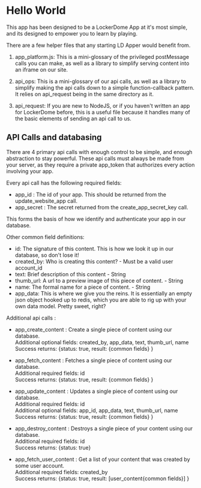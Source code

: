 # Hello World

This app has been designed to be a LockerDome App at it's most simple, and its designed to empower you to learn by playing.

There are a few helper files that any starting LD Apper would benefit from.

1. app_platform.js: This is a mini-glossary of the privileged postMessage calls you can make, as well as a library to simplify serving content into an iframe on our site.

2. api_ops: This is a mini-glossary of our api calls, as well as a library to simplify making the api calls down to a simple function-callback pattern. It relies on api_request being in the same directory as it.

3. api_request: If you are new to NodeJS, or if you haven't written an app for LockerDome before, this is a useful file because it handles many of the basic elements of sending an api call to us.

## API Calls and databasing

There are 4 primary api calls with enough control to be simple, and enough abstraction to stay powerful. These api calls must always be made from your server, as they require a private app_token that authorizes every action involving your app.

Every api call has the following required fields:

 * app_id : The id of your app. This should be returned from the update_website_app call.
 * app_secret : The secret returned from the create_app_secret_key call.
    
This forms the basis of how we identify and authenticate your app in our database.
    
Other common field definitions:     
  * id: The signature of this content. This is how we look it up in our database, so don't lose it!  
  * created_by: Who is creating this content? - Must be a valid user account_id  
  * text: Brief description of this content - String  
  * thumb_url: A url to a preview image of this piece of content. - String  
  * name: The formal name for a piece of content. - String  
  * app_data: This is where we give you the reins. It is essentially an empty json object hooked up to redis, which you are able to rig up with your own data model. Pretty sweet, right?

Additional api calls :   

  * app_create_content : Create a single piece of content using our database.   
    Additional optional fields: created_by, app_data, text, thumb_url, name   
    Success returns: {status: true, result: {common fields} }   
    
  * app_fetch_content : Fetches a single piece of content using our database.   
    Additional required fields: id   
    Success returns: {status: true, result: {common fields} }   
    
  * app_update_content : Updates a single piece of content using our database.   
    Additional required fields: id   
    Additional optional fields: app_id, app_data, text, thumb_url, name   
    Success returns: {status: true, result: {common fields} }   
    
  * app_destroy_content : Destroys a single piece of your content using our database.   
    Additional required fields: id   
    Success returns: {status: true}   
    
  * app_fetch_user_content : Get a list of your content that was created by some user account.   
    Additional required fields: created_by   
    Success returns: {status: true, result: [user_content{common fields}] }   
